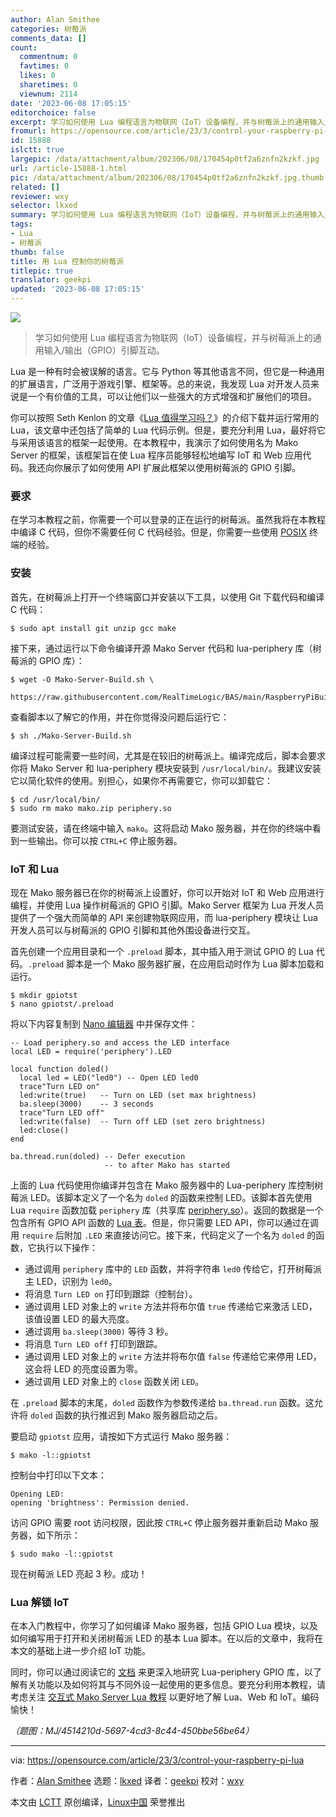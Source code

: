 ```yaml
---
author: Alan Smithee
categories: 树莓派
comments_data: []
count:
  commentnum: 0
  favtimes: 0
  likes: 0
  sharetimes: 0
  viewnum: 2114
date: '2023-06-08 17:05:15'
editorchoice: false
excerpt: 学习如何使用 Lua 编程语言为物联网（IoT）设备编程，并与树莓派上的通用输入/输出（GPIO）引脚互动。
fromurl: https://opensource.com/article/23/3/control-your-raspberry-pi-lua
id: 15888
islctt: true
largepic: /data/attachment/album/202306/08/170454p0tf2a6znfn2kzkf.jpg
url: /article-15888-1.html
pic: /data/attachment/album/202306/08/170454p0tf2a6znfn2kzkf.jpg.thumb.jpg
related: []
reviewer: wxy
selector: lkxed
summary: 学习如何使用 Lua 编程语言为物联网（IoT）设备编程，并与树莓派上的通用输入/输出（GPIO）引脚互动。
tags:
- Lua
- 树莓派
thumb: false
title: 用 Lua 控制你的树莓派
titlepic: true
translator: geekpi
updated: '2023-06-08 17:05:15'
---
```


![](/data/attachment/album/202306/08/170454p0tf2a6znfn2kzkf.jpg)



> 
> 学习如何使用 Lua 编程语言为物联网（IoT）设备编程，并与树莓派上的通用输入/输出（GPIO）引脚互动。
> 
> 
> 


Lua 是一种有时会被误解的语言。它与 Python 等其他语言不同，但它是一种通用的扩展语言，广泛用于游戏引擎、框架等。总的来说，我发现 Lua 对开发人员来说是一个有价值的工具，可以让他们以一些强大的方式增强和扩展他们的项目。


你可以按照 Seth Kenlon 的文章《[Lua 值得学习吗？](https://opensource.com/article/22/11/lua-worth-learning)》的介绍下载并运行常用的 Lua，该文章中还包括了简单的 Lua 代码示例。但是，要充分利用 Lua，最好将它与采用该语言的框架一起使用。在本教程中，我演示了如何使用名为 Mako Server 的框架，该框架旨在使 Lua 程序员能够轻松地编写 IoT 和 Web 应用代码。我还向你展示了如何使用 API 扩展此框架以使用树莓派的 GPIO 引脚。


### 要求


在学习本教程之前，你需要一个可以登录的正在运行的树莓派。虽然我将在本教程中编译 C 代码，但你不需要任何 C 代码经验。但是，你需要一些使用 [POSIX](https://opensource.com/article/19/7/what-posix-richard-stallman-explains) 终端的经验。


### 安装


首先，在树莓派上打开一个终端窗口并安装以下工具，以使用 Git 下载代码和编译 C 代码：



```
$ sudo apt install git unzip gcc make

```

接下来，通过运行以下命令编译开源 Mako Server 代码和 lua-periphery 库（树莓派的 GPIO 库）：



```
$ wget -O Mako-Server-Build.sh \
  https://raw.githubusercontent.com/RealTimeLogic/BAS/main/RaspberryPiBuild.sh

```

查看脚本以了解它的作用，并在你觉得没问题后运行它：



```
$ sh ./Mako-Server-Build.sh

```

编译过程可能需要一些时间，尤其是在较旧的树莓派上。编译完成后，脚本会要求你将 Mako Server 和 lua-periphery 模块安装到 `/usr/local/bin/`。我建议安装它以简化软件的使用。别担心，如果你不再需要它，你可以卸载它：



```
$ cd /usr/local/bin/
$ sudo rm mako mako.zip periphery.so

```

要测试安装，请在终端中输入 `mako`。这将启动 Mako 服务器，并在你的终端中看到一些输出。你可以按 `CTRL+C` 停止服务器。


### IoT 和 Lua


现在 Mako 服务器已在你的树莓派上设置好，你可以开始对 IoT 和 Web 应用进行编程，并使用 Lua 操作树莓派的 GPIO 引脚。Mako Server 框架为 Lua 开发人员提供了一个强大而简单的 API 来创建物联网应用，而 lua-periphery 模块让 Lua 开发人员可以与树莓派的 GPIO 引脚和其他外围设备进行交互。


首先创建一个应用目录和一个 `.preload` 脚本，其中插入用于测试 GPIO 的 Lua 代码。`.preload` 脚本是一个 Mako 服务器扩展，在应用启动时作为 Lua 脚本加载和运行。



```
$ mkdir gpiotst
$ nano gpiotst/.preload

```

将以下内容复制到 [Nano 编辑器](https://opensource.com/article/20/12/gnu-nano) 中并保存文件：



```
-- Load periphery.so and access the LED interface
local LED = require('periphery').LED

local function doled()
  local led = LED("led0") -- Open LED led0
  trace"Turn LED on"
  led:write(true)   -- Turn on LED (set max brightness)
  ba.sleep(3000)    -- 3 seconds
  trace"Turn LED off"
  led:write(false)  -- Turn off LED (set zero brightness)
  led:close()
end

ba.thread.run(doled) -- Defer execution
                     -- to after Mako has started

```

上面的 Lua 代码使用你编译并包含在 Mako 服务器中的 Lua-periphery 库控制树莓派 LED。该脚本定义了一个名为 `doled` 的函数来控制 LED。该脚本首先使用 Lua `require` 函数加载 `periphery` 库（共享库 [periphery.so](http://periphery.so)）。返回的数据是一个包含所有 GPIO API 函数的 [Lua 表](https://opensource.com/article/22/11/iterate-over-tables-lua)。但是，你只需要 LED API，你可以通过在调用 `require` 后附加 `.LED` 来直接访问它。接下来，代码定义了一个名为 `doled` 的函数，它执行以下操作：


* 通过调用 `periphery` 库中的 `LED` 函数，并将字符串 `led0` 传给它，打开树莓派主 LED，识别为 `led0`。
* 将消息 `Turn LED on` 打印到跟踪（控制台）。
* 通过调用 LED 对象上的 `write` 方法并将布尔值 `true` 传递给它来激活 LED，该值设置 LED 的最大亮度。
* 通过调用 `ba.sleep(3000)` 等待 3 秒。
* 将消息 `Turn LED off` 打印到跟踪。
* 通过调用 LED 对象上的 `write` 方法并将布尔值 `false` 传递给它来停用 LED，这会将 LED 的亮度设置为零。
* 通过调用 LED 对象上的 `close` 函数关闭 `LED`。


在 `.preload` 脚本的末尾，`doled` 函数作为参数传递给 `ba.thread.run` 函数。这允许将 `doled` 函数的执行推迟到 Mako 服务器启动之后。


要启动 `gpiotst` 应用，请按如下方式运行 Mako 服务器：



```
$ mako -l::gpiotst

```

控制台中打印以下文本：



```
Opening LED:
opening 'brightness': Permission denied.

```

访问 GPIO 需要 root 访问权限，因此按 `CTRL+C` 停止服务器并重新启动 Mako 服务器，如下所示：



```
$ sudo mako -l::gpiotst

```

现在树莓派 LED 亮起 3 秒。成功！


### Lua 解锁 IoT


在本入门教程中，你学习了如何编译 Mako 服务器，包括 GPIO Lua 模块，以及如何编写用于打开和关闭树莓派 LED 的基本 Lua 脚本。在以后的文章中，我将在本文的基础上进一步介绍 IoT 功能。


同时，你可以通过阅读它的 [文档](https://github.com/vsergeev/lua-periphery/tree/master/docs) 来更深入地研究 Lua-periphery GPIO 库，以了解有关功能以及如何将其与不同外设一起使用的更多信息。要充分利用本教程，请考虑关注 [交互式 Mako Server Lua 教程](https://tutorial.realtimelogic.com/Introduction.lsp) 以更好地了解 Lua、Web 和 IoT。编码愉快！


*（题图：MJ/4514210d-5697-4cd3-8c44-450bbe56be64）*




---


via: <https://opensource.com/article/23/3/control-your-raspberry-pi-lua>


作者：[Alan Smithee](https://opensource.com/users/alansmithee) 选题：[lkxed](https://github.com/lkxed/) 译者：[geekpi](https://github.com/geekpi) 校对：[wxy](https://github.com/wxy)


本文由 [LCTT](https://github.com/LCTT/TranslateProject) 原创编译，[Linux中国](https://linux.cn/) 荣誉推出